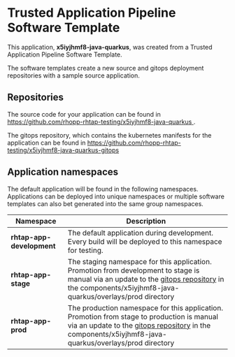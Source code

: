 # Trusted Application Pipeline Software Template

This application, **x5iyjhmf8-java-quarkus**, was created from a Trusted Application Pipeline Software Template.

The software templates create a new source and gitops deployment repositories with a sample source application. 

## Repositories

The source code for your application can be found in [https://github.com/rhopp-rhtap-testing/x5iyjhmf8-java-quarkus ](https://github.com/rhopp-rhtap-testing/x5iyjhmf8-java-quarkus ).
 
The gitops repository, which contains the kubernetes manifests for the application can be found in 
[https://github.com/rhopp-rhtap-testing/x5iyjhmf8-java-quarkus-gitops ](https://github.com/rhopp-rhtap-testing/x5iyjhmf8-java-quarkus-gitops ) 

## Application namespaces 

The default application will be found in the following namespaces. Applications can be deployed into unique namespaces or multiple software templates can also bet generated into the same group namespaces.  

|  Namespace   |  Description   |  
| -------- | -------- |   
| **rhtap-app-development** | The default application during development. Every build will be deployed to this namespace for testing. | 
| **rhtap-app-stage** | The staging namespace for this application. Promotion from development to stage is manual via an update to the [gitops repository](https://github.com/rhopp-rhtap-testing/x5iyjhmf8-java-quarkus-gitops ) in the components/x5iyjhmf8-java-quarkus/overlays/prod directory |  
| **rhtap-app-prod** | The production namespace for this application. Promotion from stage to production is manual via an update to the [gitops repository](https://github.com/rhopp-rhtap-testing/x5iyjhmf8-java-quarkus-gitops ) in the components/x5iyjhmf8-java-quarkus/overlays/prod directory | 